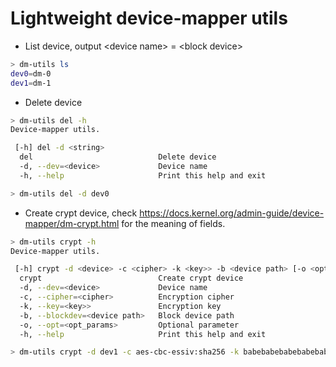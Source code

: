 # Lightweight device-mapper utils

- List device, output \<device name\> = \<block device\>
```bash
> dm-utils ls
dev0=dm-0
dev1=dm-1
```

- Delete device
```bash
> dm-utils del -h
Device-mapper utils.

 [-h] del -d <string>
  del                            Delete device
  -d, --dev=<device>             Device name
  -h, --help                     Print this help and exit

> dm-utils del -d dev0
```

- Create crypt device, check https://docs.kernel.org/admin-guide/device-mapper/dm-crypt.html for the meaning of fields.
```bash
> dm-utils crypt -h
Device-mapper utils.

 [-h] crypt -d <device> -c <cipher> -k <key>> -b <device path> [-o <opt_params>]...
  crypt                          Create crypt device
  -d, --dev=<device>             Device name
  -c, --cipher=<cipher>          Encryption cipher
  -k, --key=<key>>               Encryption key
  -b, --blockdev=<device path>   Block device path
  -o, --opt=<opt_params>         Optional parameter
  -h, --help                     Print this help and exit

> dm-utils crypt -d dev1 -c aes-cbc-essiv:sha256 -k babebabebabebabebabebabebabebabe -b /dev/loop0 -o same_cpu_crypt -o sector_size:4096
```
